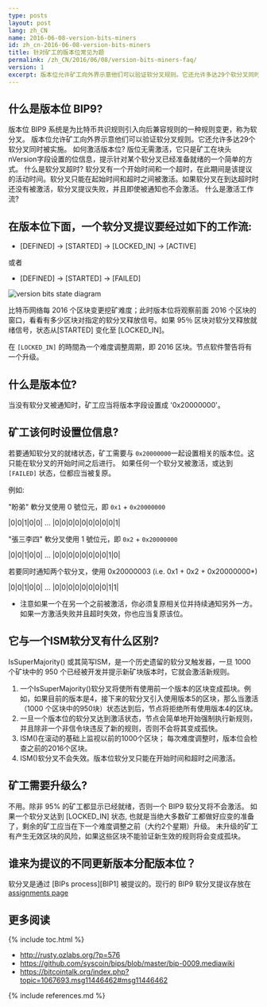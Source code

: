 ```yaml
---
type: posts
layout: post
lang: zh_CN
name: 2016-06-08-version-bits-miners
id: zh_cn-2016-06-08-version-bits-miners
title: 针对矿工的版本位常见为题
permalink: /zh_CN/2016/06/08/version-bits-miners-faq/
version: 1
excerpt: 版本位允许矿工向外界示意他们可以验证软分叉规则。它还允许多达29个软分叉同时被实施。
---
```


## 什么是版本位 BIP9?

版本位 BIP9 系统是为比特币共识规则引入向后兼容规则的一种规则变更，称为软分叉。
版本位允许矿工向外界示意他们可以验证软分叉规则。它还允许多达29个软分叉同时被实施。
如何激活版本位?
版位无需激活，它只是矿工在块头nVersion字段设置的位信息，提示针对某个软分叉已经准备就绪的一个简单的方式。
什么是软分叉超时?
软分叉有一个开始时间和一个超时，在此期间是该提议的活动时间。软分叉只能在起始时间和超时之间被激活。如果软分叉在到达超时时还没有被激活，软分叉提议失败，并且即使被通知也不会激活。
什么是激活工作流?

## 在版本位下面，一个软分叉提议要经过如下的工作流:

-	[DEFINED] -> [STARTED] -> [LOCKED_IN] -> [ACTIVE]

或者

-	[DEFINED] -> [STARTED] -> [FAILED]

![version bits state diagram](https://raw.githubusercontent.com/syscoin/bips/master/bip-0009/states.png)

比特币网络每 2016 个区块变更挖矿难度；此时版本位将观察前面 2016 个区块的窗口，看看有多少区块对指定的软分叉释放信号。如果 95％ 区块对软分叉释放就绪信号，状态从[STARTED] 变化至 [LOCKED_IN]。

在 `[LOCKED_IN]` 的時間為一个难度调整周期，即 2016 区块。节点软件警告将有一个升级。

## 什么是版本位?

当没有软分叉被通知时，矿工应当将版本字段设置成 '0x20000000'。

## 矿工该何时设置位信息?

若要通知软分叉的就绪状态，矿工需要与 `0x20000000`一起设置相关的版本位。这只能在软分叉的开始时间之后进行。
如果任何一个软分叉被激活，或达到 `[FAILED]` 状态，位都应当被复原。

例如:

"盼弟" 軟分叉使用 0 號位元，即 `0x1` + `0x20000000`

|0|0|1|0|0| ... |0|0|0|0|0|0|0|0|0|1|

"張三李四" 軟分叉使用 1 號位元，即 `0x2` + `0x20000000`

|0|0|1|0|0| ... |0|0|0|0|0|0|0|0|1|0|

若要同时通知两个软分叉，使用 0x20000003 (i.e. 0x1 + 0x2 + 0x20000000*)

|0|0|1|0|0| ... |0|0|0|0|0|0|0|0|1|1|

*	注意如果一个在另一个之前被激活，你必须复原相关位并持续通知另外一方。如果一方激活失败并且超时失效，你也应当复原该位。

## 它与一个ISM软分叉有什么区别?

IsSuperMajority() 或其简写ISM，是一个历史遗留的软分叉触发器，一旦 1000 个矿块中的 950 个已经被开发并提示新矿块版本时，它就会激活新规则。

1.	一个IsSuperMajority()软分叉将使所有使用前一个版本的区块变成孤块。例如，如果目前的版本是4，接下来的软分叉引入使用版本5的区块，那么当激活（1000 个区块中的950块）状态达到后，节点将拒绝所有使用版本4的区块。
2.	一旦一个版本位的软分叉达到激活状态，节点会简单地开始强制执行新规则，并且除非一个非信令块违反了新的规则，否则不会将其变成孤快。
3.	ISM()在滚动的基础上监视以前的1000个区块； 每次难度调整时，版本位会检查之前的2016个区块。
4.	ISM()软分叉不会失效。版本位软分叉只能在开始时间和超时之间激活。

## 矿工需要升级么?

不用。除非 95% 的矿工都显示已经就绪，否则一个 BIP9 软分叉将不会激活。 如果一个软分叉达到 [LOCKED_IN] 状态, 也就是当绝大多数矿工都做好应变的准备了，剩余的矿工应当在下一个难度调整之前（大约2个星期）升级。
未升级的矿工有产生无效区块的风险，如果这些区块不能验证新生效的规则将会变成孤块。

## 谁来为提议的不同更新版本分配版本位？

软分叉是通过 [BIPs process][BIP1] 被提议的。现行的 BIP9 软分叉提议存放在 [assignments page](https://github.com/syscoin/bips/blob/master/bip-0009.mediawiki#deployments)

## 更多阅读


{% include toc.html %}

- <http://rusty.ozlabs.org/?p=576>
- <https://github.com/syscoin/bips/blob/master/bip-0009.mediawiki>
- <https://bitcointalk.org/index.php?topic=1067693.msg11446462#msg11446462>

{% include references.md %}
